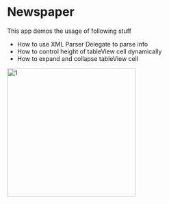 # Newspaper

This app demos the usage of following stuff

- How to use XML Parser Delegate to parse info
- How to control height of tableView cell dynamically
- How to expand and collapse tableView cell

<img width="300" alt="1" src="https://user-images.githubusercontent.com/60697742/113439285-39d6a080-9425-11eb-933f-a6b72f6e0301.gif">
